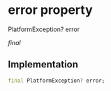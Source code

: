 


# error property







PlatformException? error
  
_<span class="feature">final</span>_






## Implementation

```dart
final PlatformException? error;
```







